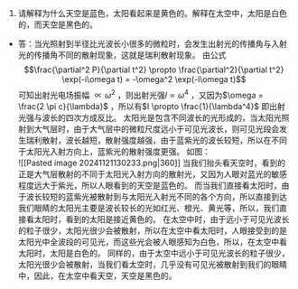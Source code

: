 
1. 请解释为什么天空是蓝色，太阳看起来是黄色的。解释在太空中，太阳是白色的，而天空是黑色的。
- 答：当光照射到半径比光波长小很多的微粒时，会发生出射光的传播角与入射光的传播角不同的散射现象，这就是瑞利散射现象。
  由公式
  $$\frac{\partial^2 P}{\partial t^2} \propto \frac{\partial^2}{\partial t^2} \exp(-i\omega t) = -\omega^2 \exp(-i\omega t)$$
  可知出射光电场振幅 $∝ ω^2$ ，则出射光强$I ∝ ω^4$ ，又因为$\omega = \frac{2 \pi c}{\lambda}$  ，所以有$I \propto \frac{1}{\lambda^4}$ 即出射光强与波长的四次方成反比。
  太阳光是包含不同波长的光形成的，当太阳光照射到大气层时，由于大气层中的微粒尺度远小于可见光波长，则可见光段会发生瑞利散射，波长越短，散射强度越强，由于蓝紫光的波长较短，所以在不同于太阳光入射方向上，蓝紫光的散射强度更强。
  如图：  
  ![[Pasted image 20241121130233.png|360]]
  当我们抬头看天空时，看到的正是大气层散射的不同于太阳光入射方向的散射光，又因为人眼对蓝光的敏感程度远大于紫光，所以人眼看到的天空是蓝色的。
  而当我们直接看太阳时，由于波长较短的蓝紫光被散射到与太阳光入射光不同的各个方向，所以直接到达我们眼睛的太阳光主要是波长较长的光如红光、橙光、黄光等，所以，我们直接看太阳时，看到的太阳是接近黄色的。
  在太空中时，由于远小于可见光波长的粒子很少，太阳光很少会被散射，所以在太空中看太阳时，人眼接受到的是太阳光中全波段的可见光，而这些光会被人眼感知为白色，所以，在太空中看太阳时，太阳是白色的。
  同样的，由于太空中远小于可见光波长的粒子很少，太阳光很少会被散射，当我们看太空时，几乎没有可见光被散射到我们的眼睛中，因此，在太空中看天空，天空是黑色的。